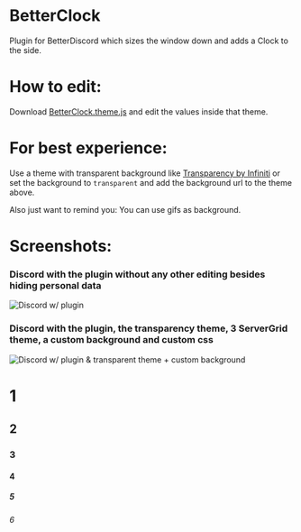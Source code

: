 # BetterClock

Plugin for BetterDiscord which sizes the window down and adds a Clock to the side.

# How to edit:

Download [BetterClock.theme.js](https://github.com/spthiel/BetterClock/blob/master/BetterClock.theme.css)
and edit the values inside that theme.

# For best experience:

Use a theme with transparent background like [Transparency by Infiniti](https://github.com/mashirochan/Mashiro-chan/blob/master/transparency.theme.css) or set the background to `transparent` and add the background url to the theme above.

Also just want to remind you: You can use gifs as background.

# Screenshots:

### Discord with the plugin without any other editing besides hiding personal data

![Discord w/ plugin](https://i.imgur.com/5Zhb0oE.png)

### Discord with the plugin, the transparency theme, 3 ServerGrid theme, a custom background and custom css

![Discord w/ plugin & transparent theme + custom background](https://i.imgur.com/ZFalcNb.png)

# 1
## 2
### 3
#### 4
##### 5
###### 6
